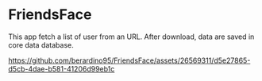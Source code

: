 # FriendsFace

This app fetch a list of user from an URL. After download, data are saved in core data database.

https://github.com/berardino95/FriendsFace/assets/26569311/d5e27865-d5cb-4dae-b581-41206d99eb1c

